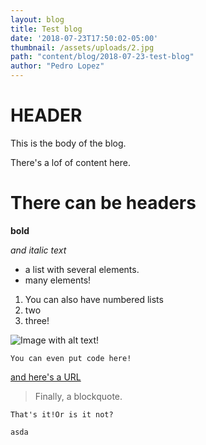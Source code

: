```yaml
---
layout: blog
title: Test blog
date: '2018-07-23T17:50:02-05:00'
thumbnail: /assets/uploads/2.jpg
path: "content/blog/2018-07-23-test-blog"
author: "Pedro Lopez"
---
```


# HEADER

This is the body of the blog.


There's a lof of content here.

# There can be headers

**bold**

_and italic text_

* a list with several elements.
* many elements!

1. You can also have numbered lists
2. two
3. three!

![Image with alt text!](/assets/uploads/meme.png)

`You can even put code here!`

[and here's a URL ](https://www.youtube.com/watch?v=amtuB-2wGeQ)

> Finally, a blockquote.

```
That's it!Or is it not?

asda
```
